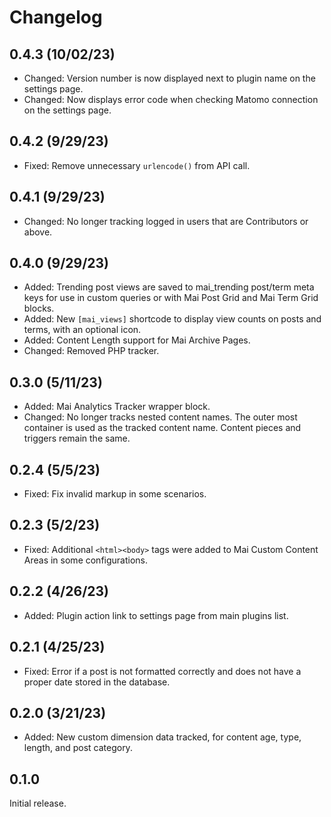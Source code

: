 # Changelog

## 0.4.3 (10/02/23)
* Changed: Version number is now displayed next to plugin name on the settings page.
* Changed: Now displays error code when checking Matomo connection on the settings page.

## 0.4.2 (9/29/23)
* Fixed: Remove unnecessary `urlencode()` from API call.

## 0.4.1 (9/29/23)
* Changed: No longer tracking logged in users that are Contributors or above.

## 0.4.0 (9/29/23)
* Added: Trending post views are saved to mai_trending post/term meta keys for use in custom queries or with Mai Post Grid and Mai Term Grid blocks.
* Added: New `[mai_views]` shortcode to display view counts on posts and terms, with an optional icon.
* Added: Content Length support for Mai Archive Pages.
* Changed: Removed PHP tracker.

## 0.3.0 (5/11/23)
* Added: Mai Analytics Tracker wrapper block.
* Changed: No longer tracks nested content names. The outer most container is used as the tracked content name. Content pieces and triggers remain the same.

## 0.2.4 (5/5/23)
* Fixed: Fix invalid markup in some scenarios.

## 0.2.3 (5/2/23)
* Fixed: Additional `<html><body>` tags were added to Mai Custom Content Areas in some configurations.

## 0.2.2 (4/26/23)
* Added: Plugin action link to settings page from main plugins list.

## 0.2.1 (4/25/23)
* Fixed: Error if a post is not formatted correctly and does not have a proper date stored in the database.

## 0.2.0 (3/21/23)
* Added: New custom dimension data tracked, for content age, type, length, and post category.

## 0.1.0
Initial release.
